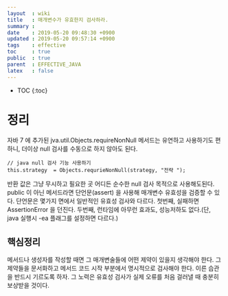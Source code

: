 ```yaml
---
layout  : wiki
title   : 매개변수가 유효한지 검사하라.
summary : 
date    : 2019-05-20 09:48:30 +0900
updated : 2019-05-20 09:57:14 +0900
tags    : effective
toc     : true
public  : true
parent  : EFFECTIVE_JAVA
latex   : false
---
```

* TOC
{:toc}

# 정리 
  자바 7 에 추가된 jva.util.Objects.requireNonNull 메서드는 유연하고 사용하기도 편하니, 더이상 null 검사를 수동으로 하지 않아도 된다.
  ```
// java null 검사 기능 사용하기
this.strategy  = Objects.requrieNonNull(strategy, "전략 ");

  ```
  반환 값은 그냥 무시하고 필요한 곳 어디든 순수한 null 검사 목적으로 사용해도된다.
  public 이 아닌 메서드라면 단언문(assert) 을 사용해 매개변수 유효성을 검증할 수 있다.
  단언문은 몇가지 면에서 일반적인 유효성 검사와 다르다.
  첫번째, 실패하면 AssertionError 을 던진다.
  두번째, 런타임에 아무런 효과도, 성능저하도 없다.(단, java 실행시 -ea 플래그를 설정하면 다르다.)
  
## 핵심정리
메서드나 생성자를 작성할 때면 그 매개변술들에 어떤 제약이 있을지 생각해야 한다. 그 제약들을 문서화하고 메서드 코드 시작 부분에서 명시적으로 검사해야 한다. 이른 습관을 반드시 기르도록 하자. 그 노력은 유효성 검사가 실제 오류를 처음 걸러낼 때 충분히 보상받을 것이다.


